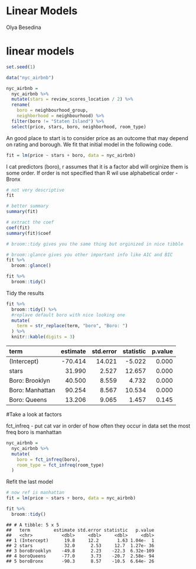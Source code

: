 Linear Models
================
Olya Besedina

# linear models

``` r
set.seed(1)

data("nyc_airbnb")

nyc_airbnb = 
  nyc_airbnb %>% 
  mutate(stars = review_scores_location / 2) %>% 
  rename(
    boro = neighbourhood_group,
    neighborhood = neighbourhood) %>% 
  filter(boro != "Staten Island") %>% 
  select(price, stars, boro, neighborhood, room_type)
```

An good place to start is to consider price as an outcome that may
depend on rating and borough. We fit that initial model in the following
code.

``` r
fit = lm(price ~ stars + boro, data = nyc_airbnb)
```

I cat predictors (boro), r assumes that it is a factor abd will orginize
them is some order. If order is not specified than R wil use
alphabetical order - Bronx

``` r
# not very descriptive
fit

# better summary
summary(fit)

# extract the coef
coef(fit)
summary(fit)$coef

# broom::tidy gives you the same thing but orginized in nice tibble

# broom::glance gives you other important info like AIC and BIC
fit %>% 
  broom::glance()

fit %>% 
  broom::tidy()
```

Tidy the results

``` r
fit %>% 
  broom::tidy() %>% 
  #replave default boro with nice looking one
  mutate(
    term = str_replace(term, "boro", "Boro: ")
  ) %>%
  knitr::kable(digits = 3)
```

| term            | estimate | std.error | statistic | p.value |
| :-------------- | -------: | --------: | --------: | ------: |
| (Intercept)     | \-70.414 |    14.021 |   \-5.022 |   0.000 |
| stars           |   31.990 |     2.527 |    12.657 |   0.000 |
| Boro: Brooklyn  |   40.500 |     8.559 |     4.732 |   0.000 |
| Boro: Manhattan |   90.254 |     8.567 |    10.534 |   0.000 |
| Boro: Queens    |   13.206 |     9.065 |     1.457 |   0.145 |

\#Take a look at factors

fct\_infreq - put cat var in order of how often they occur in data set
the most freq boro is manhattan

``` r
nyc_airbnb = 
  nyc_airbnb %>% 
  mutate(
    boro = fct_infreq(boro),
    room_type = fct_infreq(room_type)
  )
```

Refit the last model

``` r
# now ref is manhattan
fit = lm(price ~ stars + boro, data = nyc_airbnb)

fit %>% 
  broom::tidy()
```

    ## # A tibble: 5 x 5
    ##   term         estimate std.error statistic   p.value
    ##   <chr>           <dbl>     <dbl>     <dbl>     <dbl>
    ## 1 (Intercept)      19.8     12.2       1.63 1.04e-  1
    ## 2 stars            32.0      2.53     12.7  1.27e- 36
    ## 3 boroBrooklyn    -49.8      2.23    -22.3  6.32e-109
    ## 4 boroQueens      -77.0      3.73    -20.7  2.58e- 94
    ## 5 boroBronx       -90.3      8.57    -10.5  6.64e- 26
